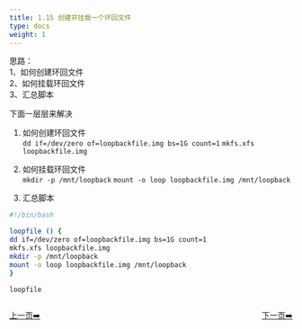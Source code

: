 ```yaml
---
title: 1.15 创建并挂载一个环回文件                          
type: docs
weight: 1
---
```


思路：   
1、如何创建环回文件   
2、如何挂载环回文件   
3、汇总脚本   


下面一层层来解决   
1) 如何创建环回文件   
`dd if=/dev/zero of=loopbackfile.img bs=1G count=1`
`mkfs.xfs loopbackfile.img`   

2) 如何挂载环回文件   
`mkdir -p /mnt/loopback`
`mount -o loop loopbackfile.img /mnt/loopback`   

3) 汇总脚本   
```bash
#!/bin/bash

loopfile () {
dd if=/dev/zero of=loopbackfile.img bs=1G count=1
mkfs.xfs loopbackfile.img
mkdir -p /mnt/loopback
mount -o loop loopbackfile.img /mnt/loopback
}

loopfile
```   


<div style="display: flex;justify-content: space-between;align-items: center;">
<p><a href="https://books.linuxwt.com/linuxwtsbc/ChapterOne/shell8">上一页➡️</a></p>
<p><a href="https://books.linuxwt.com/linuxwtsbc/ChapterOne/shell10">下一页➡️</a></p>
</div>